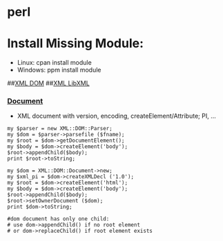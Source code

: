 # perl

# Install Missing Module:
- Linux: cpan install  module
- Windows: ppm install module

##[XML DOM](http://www.cgi101.com/modules/XML.dom.html)
##[XML LibXML](http://search.cpan.org/~shlomif/XML-LibXML/LibXML.pod)
### [Document](http://search.cpan.org/dist/XML-LibXML/lib/XML/LibXML/Document.pod)
 - XML document with version, encoding, createElement/Attribute; PI, ...

```
my $parser = new XML::DOM::Parser;
my $dom = $parser->parsefile ($fname); 
my $root = $dom->getDocumentElement();
my $body = $dom->createElement('body');
$root->appendChild($body);
print $root->toString;
```

```
my $dom = XML::DOM::Document->new;
my $xml_pi = $dom->createXMLDecl ('1.0');
my $root = $dom->createElement('html');
my $body = $dom->createElement('body');
$root->appendChild($body);
$root->setOwnerDocument ($dom);
print $dom->toString;

#dom document has only one child:
# use dom->appendChild() if no root element
# or dom->replaceChild() if root element exists
```
